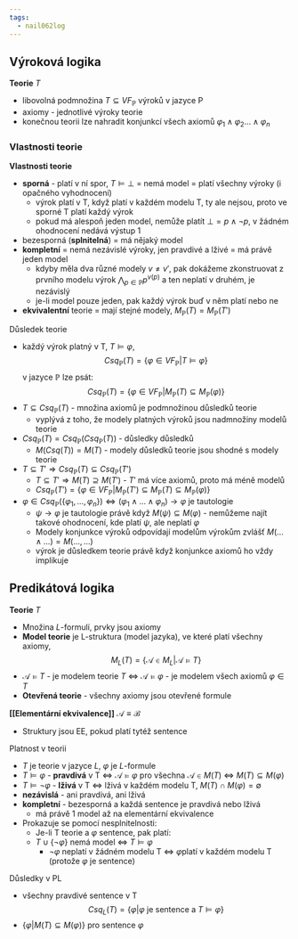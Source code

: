 ```yaml
---
tags:
  - nail062log
---
```

## Výroková logika
**Teorie** $T$
- libovolná podmnožina $T \subseteq VF_\mathbb{P}$ výroků v jazyce P
- axiomy - jednotlivé výroky teorie
- konečnou teorii lze nahradit konjunkcí všech axiomů $\varphi_{1} \wedge \varphi_{2} \dots \wedge \varphi_{n}$

### Vlastnosti teorie
**Vlastnosti teorie**
- **sporná** - platí v ní spor, $T \models \bot$ = nemá model = platí všechny výroky (i opačného vyhodnocení)
	- výrok platí v T, když platí v každém modelu T, ty ale nejsou, proto ve sporné T platí každý výrok
	- pokud má alespoň jeden model, nemůže platít $\bot=p \wedge \neg p$, v žádném ohodnocení nedává výstup 1
- bezesporná (**splnitelná**) = má nějaký model
- **kompletní** = nemá nezávislé výroky, jen pravdivé a lživé = má právě jeden model
	- kdyby měla dva různé modely $v \neq v'$, pak dokážeme zkonstruovat z prvního modelu výrok $\bigwedge_{p\in \mathbb{P}}p^{v(p)}$ a ten neplatí v druhém, je nezávislý
	- je-li model pouze jeden, pak každý výrok buď v něm platí nebo ne
- **ekvivalentní** teorie = mají stejné modely, $M_{\mathbb{P}}(T)=M_{\mathbb{P}}(T')$

Důsledek teorie
- každý výrok platný v T, $T \models \varphi$, $$Csq_{\mathbb{P}}(T)=\{\varphi\in VF_\mathbb{P} | T \models \varphi\}$$v jazyce $\mathbb{P}$ lze psát: $$Csq_{\mathbb{P}}(T)=\{\varphi\in VF_\mathbb{P} | M_{\mathbb{P}}(T) \subseteq M_{\mathbb{P}}(\varphi)\}$$
- $T \subseteq Csq_{\mathbb{P}}(T)$ - množina axiomů je podmnožinou důsledků teorie
	- vyplývá z toho, že modely platných výroků jsou nadmnožiny modelů teorie
- $Csq_{\mathbb{P}}(T)=Csq_{\mathbb{P}}(Csq_{\mathbb{P}}(T))$ - důsledky důsledků
	- $M(Csq(T))=M(T)$ - modely důsledků teorie jsou shodné s modely teorie
- $T \subseteq T' \Rightarrow Csq_{\mathbb{P}}(T) \subseteq Csq_{\mathbb{P}}(T')$
	- $T \subseteq T' \Rightarrow M(T) \supseteq M(T')$ - $T'$ má více axiomů, proto má méně modelů
	- $Csq_{\mathbb{P}}(T')=\{\varphi\in VF_\mathbb{P} | M_{\mathbb{P}}(T') \subseteq M_{\mathbb{P}}(T) \subseteq M_{\mathbb{P}}(\varphi)\}$
- $\varphi\in Csq_{\mathbb{P}}(\{\varphi_{1},\dots,\varphi_{n}\}) \Leftrightarrow (\varphi_{1} \wedge \dots \wedge \varphi_{n})\to \varphi \text{ je tautologie}$
	- $\psi \to \varphi$ je tautologie právě když $M(\psi) \subseteq M(\varphi)$ - nemůžeme najít takové ohodnocení, kde platí $\psi$, ale neplatí $\varphi$
	- Modely konjunkce výroků odpovídají modelům výrokům zvlášť $M(\dots \wedge \dots) = M(\dots,\dots)$
	- výrok je důsledkem teorie právě když konjunkce axiomů ho vždy implikuje

## Predikátová logika
**Teorie** $T$
- Množina $L$-formulí, prvky jsou axiomy
- **Model teorie** je L-struktura (model jazyka), ve které platí všechny axiomy, $$M_{L}(T) = \{\mathcal{A}\in M_{L} | \mathcal{A} \models T\}$$
- $\mathcal{A}\models T$ - je modelem teorie $T$ <=> $\mathcal{A} \models \varphi$ - je modelem všech axiomů $\varphi\in T$
- **Otevřená teorie** - všechny axiomy jsou otevřené formule


**[[Elementární ekvivalence]]** $\mathcal{A} \equiv \mathcal{B}$
- Struktury jsou EE, pokud platí tytéž sentence

Platnost v teorii
- $T$ je teorie v jazyce $L$, $\varphi$ je $L$-formule
- $T \models \varphi$ - **pravdivá** v T <=> $\mathcal{A}\models \varphi$ pro všechna $\mathcal{A}\in M(T)$ <=> $M(T) \subseteq M(\varphi)$
- $T \models \neg \varphi$ - **lživá** v T <=> lživá v každém modelu T, $M(T)\cap M(\varphi)=\emptyset$
- **nezávislá** - ani pravdivá, ani lživá
- **kompletní** - bezesporná a každá sentence je pravdivá nebo lživá
	- má právě 1 model až na elementární ekvivalence
- Prokazuje se pomocí nesplnitelnosti:
	- Je-li T teorie a $\varphi$ sentence, pak platí:
	- $T \cup \{\neg \varphi\}$ nemá model <=> $T \models \varphi$
		- $\neg \varphi$ neplatí v žádném modelu T <=> $\varphi$platí v každém modelu T (protože $\varphi$ je sentence)

Důsledky v PL
- všechny pravdivé sentence v T $$Csq_{L}(T) = \{\varphi| \varphi \text{ je sentence a } T \models \varphi\}$$
- $\{\varphi | M(T)\subseteq M(\varphi)\}$ pro sentence $\varphi$
